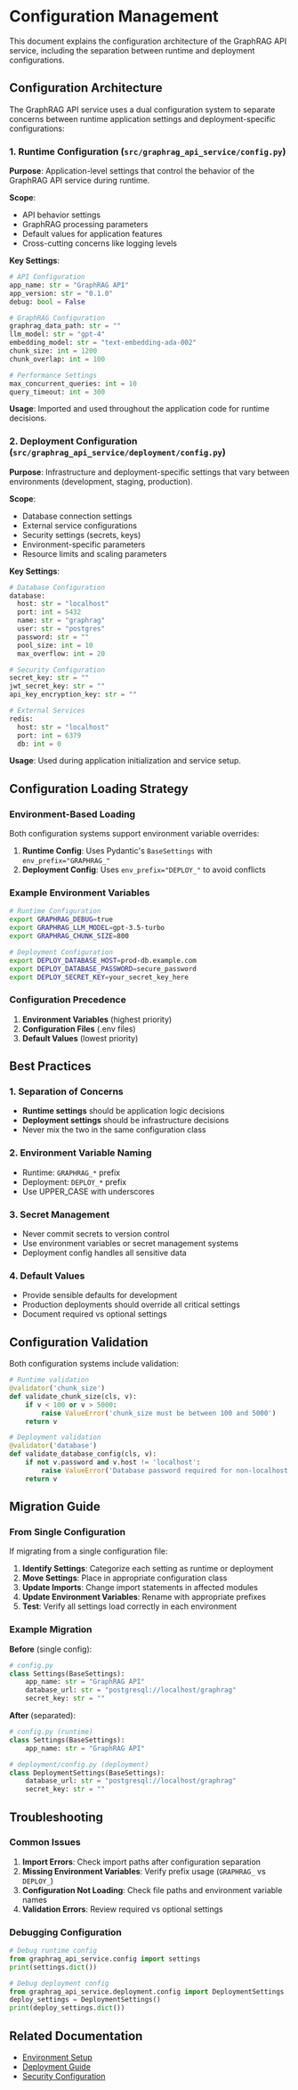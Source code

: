 # Configuration Management

This document explains the configuration architecture of the GraphRAG API service, including the separation between runtime and deployment configurations.

## Configuration Architecture

The GraphRAG API service uses a dual configuration system to separate concerns between runtime application settings and deployment-specific configurations:

### 1. Runtime Configuration (`src/graphrag_api_service/config.py`)

**Purpose**: Application-level settings that control the behavior of the GraphRAG API service during runtime.

**Scope**:

- API behavior settings
- GraphRAG processing parameters
- Default values for application features
- Cross-cutting concerns like logging levels

**Key Settings**:

```python
# API Configuration
app_name: str = "GraphRAG API"
app_version: str = "0.1.0"
debug: bool = False

# GraphRAG Configuration
graphrag_data_path: str = ""
llm_model: str = "gpt-4"
embedding_model: str = "text-embedding-ada-002"
chunk_size: int = 1200
chunk_overlap: int = 100

# Performance Settings
max_concurrent_queries: int = 10
query_timeout: int = 300
```

**Usage**: Imported and used throughout the application code for runtime decisions.

### 2. Deployment Configuration (`src/graphrag_api_service/deployment/config.py`)

**Purpose**: Infrastructure and deployment-specific settings that vary between environments (development, staging, production).

**Scope**:

- Database connection settings
- External service configurations
- Security settings (secrets, keys)
- Environment-specific parameters
- Resource limits and scaling parameters

**Key Settings**:

```python
# Database Configuration
database:
  host: str = "localhost"
  port: int = 5432
  name: str = "graphrag"
  user: str = "postgres"
  password: str = ""
  pool_size: int = 10
  max_overflow: int = 20

# Security Configuration
secret_key: str = ""
jwt_secret_key: str = ""
api_key_encryption_key: str = ""

# External Services
redis:
  host: str = "localhost"
  port: int = 6379
  db: int = 0
```

**Usage**: Used during application initialization and service setup.

## Configuration Loading Strategy

### Environment-Based Loading

Both configuration systems support environment variable overrides:

1. **Runtime Config**: Uses Pydantic's `BaseSettings` with `env_prefix="GRAPHRAG_"`
2. **Deployment Config**: Uses `env_prefix="DEPLOY_"` to avoid conflicts

### Example Environment Variables

```bash
# Runtime Configuration
export GRAPHRAG_DEBUG=true
export GRAPHRAG_LLM_MODEL=gpt-3.5-turbo
export GRAPHRAG_CHUNK_SIZE=800

# Deployment Configuration
export DEPLOY_DATABASE_HOST=prod-db.example.com
export DEPLOY_DATABASE_PASSWORD=secure_password
export DEPLOY_SECRET_KEY=your_secret_key_here
```

### Configuration Precedence

1. **Environment Variables** (highest priority)
2. **Configuration Files** (.env files)
3. **Default Values** (lowest priority)

## Best Practices

### 1. Separation of Concerns

- **Runtime settings** should be application logic decisions
- **Deployment settings** should be infrastructure decisions
- Never mix the two in the same configuration class

### 2. Environment Variable Naming

- Runtime: `GRAPHRAG_*` prefix
- Deployment: `DEPLOY_*` prefix
- Use UPPER_CASE with underscores

### 3. Secret Management

- Never commit secrets to version control
- Use environment variables or secret management systems
- Deployment config handles all sensitive data

### 4. Default Values

- Provide sensible defaults for development
- Production deployments should override all critical settings
- Document required vs optional settings

## Configuration Validation

Both configuration systems include validation:

```python
# Runtime validation
@validator('chunk_size')
def validate_chunk_size(cls, v):
    if v < 100 or v > 5000:
        raise ValueError('chunk_size must be between 100 and 5000')
    return v

# Deployment validation
@validator('database')
def validate_database_config(cls, v):
    if not v.password and v.host != 'localhost':
        raise ValueError('Database password required for non-localhost connections')
    return v
```

## Migration Guide

### From Single Configuration

If migrating from a single configuration file:

1. **Identify Settings**: Categorize each setting as runtime or deployment
2. **Move Settings**: Place in appropriate configuration class
3. **Update Imports**: Change import statements in affected modules
4. **Update Environment Variables**: Rename with appropriate prefixes
5. **Test**: Verify all settings load correctly in each environment

### Example Migration

**Before** (single config):

```python
# config.py
class Settings(BaseSettings):
    app_name: str = "GraphRAG API"
    database_url: str = "postgresql://localhost/graphrag"
    secret_key: str = ""
```

**After** (separated):

```python
# config.py (runtime)
class Settings(BaseSettings):
    app_name: str = "GraphRAG API"

# deployment/config.py (deployment)
class DeploymentSettings(BaseSettings):
    database_url: str = "postgresql://localhost/graphrag"
    secret_key: str = ""
```

## Troubleshooting

### Common Issues

1. **Import Errors**: Check import paths after configuration separation
2. **Missing Environment Variables**: Verify prefix usage (`GRAPHRAG_` vs `DEPLOY_`)
3. **Configuration Not Loading**: Check file paths and environment variable names
4. **Validation Errors**: Review required vs optional settings

### Debugging Configuration

```python
# Debug runtime config
from graphrag_api_service.config import settings
print(settings.dict())

# Debug deployment config
from graphrag_api_service.deployment.config import DeploymentSettings
deploy_settings = DeploymentSettings()
print(deploy_settings.dict())
```

## Related Documentation

- [Environment Setup](ENVIRONMENT.md)
- [Deployment Guide](DEPLOYMENT.md)
- [Security Configuration](SECURITY.md)
